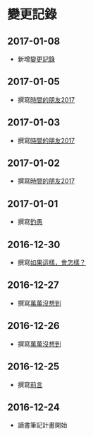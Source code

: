 # 變更記錄

## 2017-01-08

* 新增[變更記錄](/CHANGELOG.md)

## 2017-01-05

* 撰寫[時間的朋友2017](/時間的朋友2017.md)

## 2017-01-03

* 撰寫[時間的朋友2017](/時間的朋友2017.md)

## 2017-01-02

* 撰寫[時間的朋友2017](/時間的朋友2017.md)

## 2017-01-01

* 撰寫[釣愚](/釣愚.md)

## 2016-12-30

* 撰寫[如果這樣，會怎樣？](/如果這樣，會怎樣？.md)

## 2016-12-27

* 撰寫[萬萬沒想到](/萬萬沒想到.md)

## 2016-12-26

* 撰寫[萬萬沒想到](/萬萬沒想到.md)

## 2016-12-25

* 撰寫[前言](/README.md)

## 2016-12-24

* 讀書筆記計畫開始



